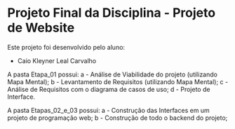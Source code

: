 # Projeto Final da Disciplina - Projeto de Website
Este projeto foi desenvolvido pelo aluno:

*   Caio Kleyner Leal Carvalho    
    
A pasta Etapa_01 possui:
a - Análise de Viabilidade do projeto (utilizando Mapa Mental);
b - Levantamento de Requisitos (utilizando Mapa Mental);
c - Análise de Requisitos com o diagrama de casos de uso;
d - Projeto de Interface.

A pasta Etapas_02_e_03 possui:
a - Construção das Interfaces em um projeto de programação web;
b - Construção de todo o backend do projeto;
